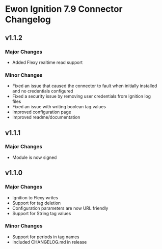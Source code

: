 # Ewon Ignition 7.9 Connector Changelog

## v1.1.2

### Major Changes

* Added Flexy realtime read support

### Minor Changes

* Fixed an issue that caused the connector to fault when initially installed and no credentials configured
* Fixed a security issue by removing user credentials from Ignition log files
* Fixed an issue with writing boolean tag values
* Improved configuration page
* Improved readme/documentation

## v1.1.1

### Major Changes

* Module is now signed

## v1.1.0

### Major Changes

* Ignition to Flexy writes
* Support for tag deletion
* Configuration parameters are now URL friendly
* Support for String tag values

### Minor Changes

* Support for periods in tag names
* Included CHANGELOG.md in release
